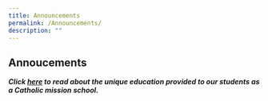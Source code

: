 ```yaml
---
title: Announcements
permalink: /Announcements/
description: ""
---
```

## Annoucements

 _**Click [here](https://staging.d2b4at95lsu703.amplifyapp.com/quality-cce-education/Catholic-Programme/) to read about the unique education provided to our students as a Catholic mission school.**_
 
 

